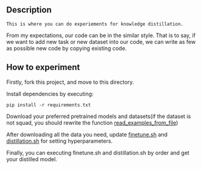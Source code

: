 ## Description

`This is where you can do experiements for knowledge distillation.`

From my expectations, our code can be in the similar style. That is to say, if we want to add new task or new dataset into our code, we can write as few as possible new code  by copying existing code.



## How to experiment

Firstly, fork this project, and move to this directory.

Install dependencies by executing:

```shell
pip install -r requirements.txt
```

Download your preferred pretrained models and datasets(if the dataset is not squad, you should rewrite the function [read_examples_from_file](./examples/question_answering/preprocessing.py#L173))

After downloading all the data you need, update [finetune.sh](./finetune.sh) and [distillation.sh](distillation.sh) for setting hyperparameters.

Finally, you can executing finetune.sh and distillation.sh by order and get your distilled model.



